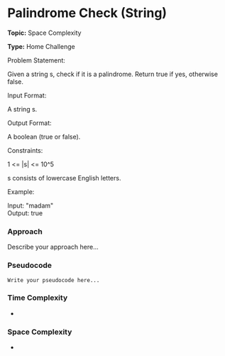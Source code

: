 # Palindrome Check (String)
**Topic:** Space Complexity

**Type:** Home Challenge



Problem Statement: 

 Given a string s, check if it is a palindrome. Return true if yes, otherwise false. 

Input Format: 

A string s. 

Output Format: 

A boolean (true or false). 

Constraints: 

1 <= |s| <= 10^5 

s consists of lowercase English letters. 

Example: 

Input:  "madam"   
Output: true   
  

 

 

 
### Approach
Describe your approach here...

### Pseudocode
```
Write your pseudocode here...
```

### Time Complexity
- 

### Space Complexity
- 
